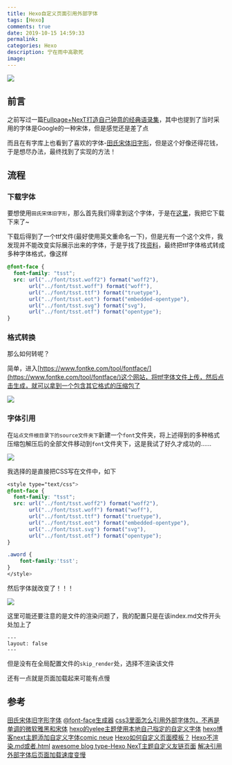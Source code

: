 ```yaml
---
title: Hexo自定义页面引用外部字体
tags: [Hexo]
comments: true
date: 2019-10-15 14:59:33
permalink:
categories: Hexo
description: 宁在雨中高歌死
image:
---
```


<img class="joel-img" src="http://image.joelyings.com/20191015-3.jpg">

<!-- more -->

## 前言

之前写过一篇[Fullpage+NexT打造自己钟意的经典语录集](https://joelying.github.io/blog/Fullpage-NexT%E6%89%93%E9%80%A0%E8%87%AA%E5%B7%B1%E9%92%9F%E6%84%8F%E7%9A%84%E7%BB%8F%E5%85%B8%E8%AF%AD%E5%BD%95%E9%9B%86.html)，其中也提到了当时采用的字体是Google的一种宋体，但是感觉还是差了点

而且在有字库上也看到了喜欢的字体-[田氏宋体旧字形](https://cdn.res.webfont.com/fonts/46724.html)，但是这个好像还得花钱，于是想尽办法，最终找到了实现的方法！

## 流程

### 下载字体
要想使用`田氏宋体旧字形`，那么首先我们得拿到这个字体，于是在[这里](http://font.chinaz.com/120816346470.htm)，我把它下载下来了~

下载后得到了一个ttf文件(最好使用英文重命名一下)，但是光有一个这个文件，我发现并不能改变实际展示出来的字体，于是乎找了找[资料](https://blog.csdn.net/h_maggie/article/details/80851916)，最终把ttf字体格式转成多种字体格式，像这样

```css
@font-face {
  font-family: "tsst";
  src: url("../font/tsst.woff2") format("woff2"),
       url("../font/tsst.woff") format("woff"),
       url("../font/tsst.ttf") format("truetype"),
       url("../font/tsst.eot") format("embedded-opentype"),
       url("../font/tsst.svg") format("svg"),
       url("../font/tsst.otf") format("opentype");
}
```

### 格式转换

那么如何转呢？

简单，进入[https://www.fontke.com/tool/fontface/](https://www.fontke.com/tool/fontface/)这个网站，将ttf字体文件上传，然后点击生成，就可以拿到一个包含其它格式的压缩包了

![](http://image.joelyings.com/20191015-1.png)

### 字体引用

在`站点文件根目录下的source文件夹下`新建一个`font`文件夹，将上述得到的多种格式压缩包解压后的全部文件移动到`font`文件夹下，这是我试了好久才成功的......

![](http://image.joelyings.com/20191015-2.png)

我选择的是直接把CSS写在文件中，如下

```css
<style type="text/css">
@font-face {
  font-family: "tsst";
  src: url("../font/tsst.woff2") format("woff2"),
       url("../font/tsst.woff") format("woff"),
       url("../font/tsst.ttf") format("truetype"),
       url("../font/tsst.eot") format("embedded-opentype"),
       url("../font/tsst.svg") format("svg"),
       url("../font/tsst.otf") format("opentype");
}

.aword {
	font-family:'tsst';
}
</style>
```

然后字体就改变了！！！

![](http://image.joelyings.com/20191015-4.png)

这里可能还要注意的是文件的渲染问题了，我的配置只是在该index.md文件开头处加上了

```
---
layout: false
---
```

但是没有在全局配置文件的`skip_render`处，选择不渲染该文件

还有一点就是页面加载起来可能有点慢

## 参考

[田氏宋体旧字形字体](http://font.chinaz.com/120816346470.htm)
[@font-face生成器](https://www.fontke.com/tool/fontface/)
[css3里面怎么引用外部字体包，不再是单调的微软雅黑和宋体](https://blog.csdn.net/h_maggie/article/details/80851916)
[hexo的yelee主题使用本地自己指定的自定义字体](https://blog.csdn.net/appleyuchi/article/details/92846473)
[hexo博客next主题添加自定义字体comic neue](https://leflacon.github.io/7167e0bc/)
[Hexo如何自定义页面模板？](https://segmentfault.com/q/1010000017576920/a-1020000017713585)
[Hexo不渲染.md或者.html](https://blog.csdn.net/ganzhilin520/article/details/79057774)
[awesome blog type-Hexo NexT主题自定义友链页面](https://leafjame.github.io/posts/1123041323.html)
[解决引用外部字体后页面加载速度变慢](https://blog.csdn.net/appleyuchi/article/details/93362783)
